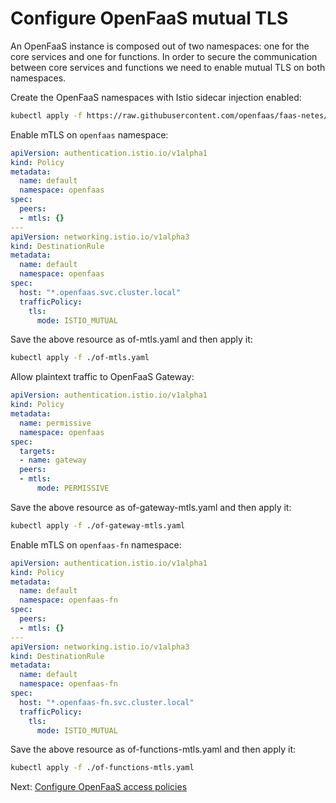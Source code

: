 # Configure OpenFaaS mutual TLS

An OpenFaaS instance is composed out of two namespaces: one for the core services and one for functions. 
In order to secure the communication between core services and functions we need to enable mutual TLS on both namespaces.

Create the OpenFaaS namespaces with Istio sidecar injection enabled:

```bash
kubectl apply -f https://raw.githubusercontent.com/openfaas/faas-netes/master/namespaces.yml
```

Enable mTLS on `openfaas` namespace:

```yaml
apiVersion: authentication.istio.io/v1alpha1
kind: Policy
metadata:
  name: default
  namespace: openfaas
spec:
  peers:
  - mtls: {}
---
apiVersion: networking.istio.io/v1alpha3
kind: DestinationRule
metadata:
  name: default
  namespace: openfaas
spec:
  host: "*.openfaas.svc.cluster.local"
  trafficPolicy:
    tls:
      mode: ISTIO_MUTUAL
```

Save the above resource as of-mtls.yaml and then apply it:

```bash
kubectl apply -f ./of-mtls.yaml
```

Allow plaintext traffic to OpenFaaS Gateway:

```yaml
apiVersion: authentication.istio.io/v1alpha1
kind: Policy
metadata:
  name: permissive
  namespace: openfaas
spec:
  targets:
  - name: gateway
  peers:
  - mtls:
      mode: PERMISSIVE
```

Save the above resource as of-gateway-mtls.yaml and then apply it:

```bash
kubectl apply -f ./of-gateway-mtls.yaml
```

Enable mTLS on `openfaas-fn` namespace:

```yaml
apiVersion: authentication.istio.io/v1alpha1
kind: Policy
metadata:
  name: default
  namespace: openfaas-fn
spec:
  peers:
  - mtls: {}
---
apiVersion: networking.istio.io/v1alpha3
kind: DestinationRule
metadata:
  name: default
  namespace: openfaas-fn
spec:
  host: "*.openfaas-fn.svc.cluster.local"
  trafficPolicy:
    tls:
      mode: ISTIO_MUTUAL
```

Save the above resource as of-functions-mtls.yaml and then apply it:

```bash
kubectl apply -f ./of-functions-mtls.yaml
```

Next: [Configure OpenFaaS access policies](02-mixer-rules.md)
